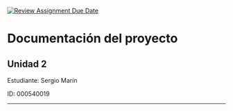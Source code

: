 [![Review Assignment Due Date](https://classroom.github.com/assets/deadline-readme-button-22041afd0340ce965d47ae6ef1cefeee28c7c493a6346c4f15d667ab976d596c.svg)](https://classroom.github.com/a/e28MnG35)
# Documentación del proyecto
## Unidad 2

Estudiante: Sergio  Marín

ID:  000540019

---
